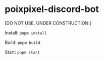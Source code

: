 # poixpixel-discord-bot
[DO NOT USE. UNDER CONSTRUCTION.]

Install: ``pnpm install``

Build: ``pnpm build``

Start: ``pnpm start``